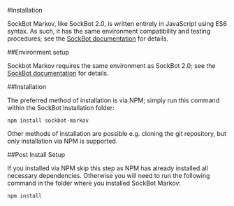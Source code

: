 #Installation

SockBot Markov, like SockBot 2.0, is written entirely in JavaScript using ES6 syntax.
As such, it has the same environment compatibility and testing procedures; see the [SockBot documentation](https://sockbot.readthedocs.org/en/latest/installation/) for details.

##Environment setup

Sockbot Markov requires the same environment as SockBot 2.0; see the [SockBot documentation](https://sockbot.readthedocs.org/en/latest/installation/) for details.

##Installation

The preferred method of installation is via NPM; simply run this command within the SockBot installation folder:
```
npm install sockbot-markov
```

Other methods of installation are possible e.g. cloning the git repository, but only installation via NPM is supported.

##Post Install Setup

If you installed via NPM skip this step as NPM has already installed all necessary dependencies.
Otherwise you will need to run the following command in the folder where you installed SockBot Markov:
```
npm install
```
